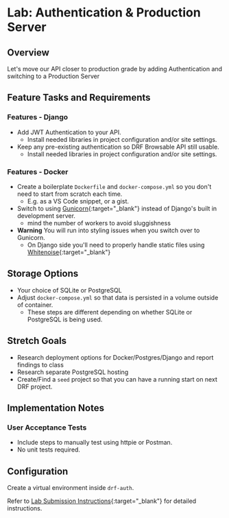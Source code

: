 # Lab: Authentication & Production Server

## Overview

Let's move our API closer to production grade by adding Authentication and switching to a Production Server

## Feature Tasks and Requirements

### Features - Django

- Add JWT Authentication to your API.
  - Install needed libraries in project configuration and/or site settings.
- Keep any pre-existing authentication so DRF Browsable API still usable.
  - Install needed libraries in project configuration and/or site settings.

### Features - Docker

- Create a boilerplate `Dockerfile` and `docker-compose.yml` so you don't need to start from scratch each time.
  - E.g. as a VS Code snippet, or a gist.
- Switch to using [Gunicorn](https://gunicorn.org/){:target="_blank"} instead of Django's built in development server.
  - mind the number of workers to avoid sluggishness
- **Warning** You will run into styling issues when you switch over to Gunicorn.
  - On Django side you'll need to properly handle static files using [Whitenoise](http://whitenoise.evans.io/en/stable/django.html){:target="_blank"}

## Storage Options

- Your choice of SQLite or PostgreSQL
- Adjust `docker-compose.yml` so that data is persisted in a volume outside of container.
  - These steps are different depending on whether SQLite or PostgreSQL is being used.

## Stretch Goals

- Research deployment options for Docker/Postgres/Django and report findings to class
- Research separate PostgreSQL hosting
- Create/Find a `seed` project so that you can have a running start on next DRF project.

## Implementation Notes

### User Acceptance Tests

- Include steps to manually test using httpie or Postman.
- No unit tests required.

## Configuration

Create a virtual environment inside `drf-auth`.

Refer to [Lab Submission Instructions](../../../reference/submission-instructions/labs/){:target="_blank"} for detailed instructions.
